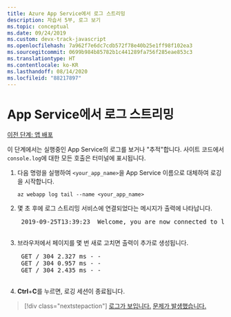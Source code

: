 ```yaml
---
title: Azure App Service에서 로그 스트리밍
description: 자습서 5부, 로그 보기
ms.topic: conceptual
ms.date: 09/24/2019
ms.custom: devx-track-javascript
ms.openlocfilehash: 7a962f7e6dc7cdb572f78e40b25e1ff98f102ea3
ms.sourcegitcommit: 0699b984b85782b1c441289fa756f285eae853c3
ms.translationtype: HT
ms.contentlocale: ko-KR
ms.lasthandoff: 08/14/2020
ms.locfileid: "88217897"
---
```

# <a name="stream-logs-from-app-service"></a>App Service에서 로그 스트리밍

[이전 단계: 앱 배포](tutorial-vscode-azure-cli-node-04.md)

이 단계에서는 실행중인 App Service의 로그를 보거나 "추적"합니다. 사이트 코드에서 `console.log`에 대한 모든 호출은 터미널에 표시됩니다.

1. 다음 명령을 실행하여 `<your_app_name>`을 App Service 이름으로 대체하여 로깅을 시작합니다.

    ```azurecli
    az webapp log tail --name <your_app_name>
    ```

1. 몇 초 후에 로그 스트리밍 서비스에 연결되었다는 메시지가 출력에 나타납니다.

    <pre>
    2019-09-25T13:39:23  Welcome, you are now connected to log-streaming service. The default timeout is 2 hours. Change the timeout with the App Setting SCM_LOGSTREAM_TIMEOUT (in seconds).
    </pre>

1. 브라우저에서 페이지를 몇 번 새로 고치면 출력이 추가로 생성됩니다.

    <pre>
    GET / 304 2.327 ms - -
    GET / 304 0.957 ms - -
    GET / 304 2.435 ms - -
    </pre>

1. **Ctrl**+**C**를 누르면, 로깅 세션이 종료됩니다.

> [!div class="nextstepaction"]
> [로그가 보입니다.](tutorial-vscode-azure-cli-node-06.md) [문제가 발생했습니다.](https://www.research.net/r/PWZWZ52?tutorial=node-deployment&step=tailing-logs)
